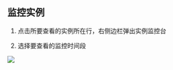 ## 监控实例

1) 点击所要查看的实例所在行，右侧边栏弹出实例监控台

2) 选择要查看的监控时间段

![](//qzonestyle.gtimg.cn/qzone/vas/opensns/res/img/Resis-8.png)